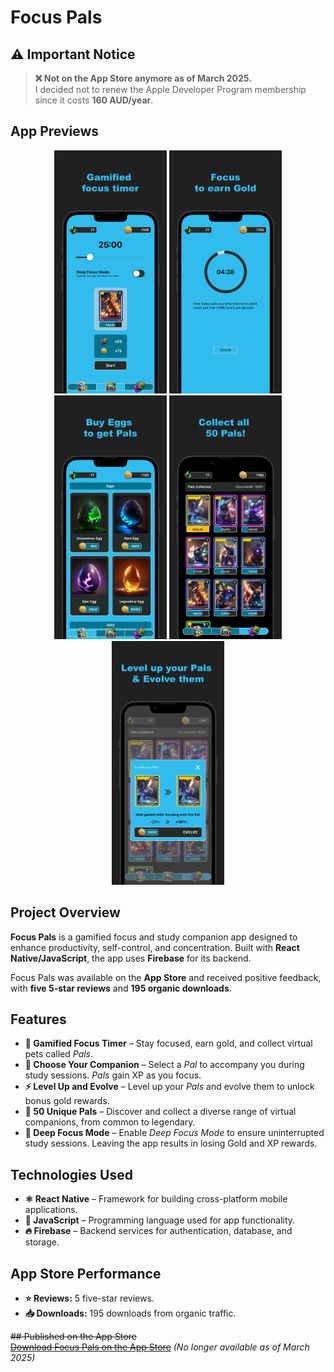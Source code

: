 # Focus Pals

## ⚠️ Important Notice
> **❌ Not on the App Store anymore as of March 2025.**  
> I decided not to renew the Apple Developer Program membership since it costs **160 AUD/year**.

## App Previews
<p align="center">
  <img src="assets/icons/readme_1.png" width="180">
  <img src="assets/icons/readme_2.png" width="180">
  <img src="assets/icons/readme_3.png" width="180">
  <img src="assets/icons/readme_4.png" width="180">
  <img src="assets/icons/readme_5.png" width="180">
</p>

## Project Overview
**Focus Pals** is a gamified focus and study companion app designed to enhance productivity, self-control, and concentration. Built with **React Native/JavaScript**, the app uses **Firebase** for its backend.  

Focus Pals was available on the **App Store** and received positive feedback, with **five 5-star reviews** and **195 organic downloads**.

## Features
- **🎯 Gamified Focus Timer** – Stay focused, earn gold, and collect virtual pets called *Pals*.
- **🐾 Choose Your Companion** – Select a *Pal* to accompany you during study sessions. *Pals* gain XP as you focus.
- **⚡ Level Up and Evolve** – Level up your *Pals* and evolve them to unlock bonus gold rewards.
- **🔎 50 Unique Pals** – Discover and collect a diverse range of virtual companions, from common to legendary.
- **🚀 Deep Focus Mode** – Enable *Deep Focus Mode* to ensure uninterrupted study sessions. Leaving the app results in losing Gold and XP rewards.

## Technologies Used
- **⚛️ React Native** – Framework for building cross-platform mobile applications.
- **📜 JavaScript** – Programming language used for app functionality.
- **🔥 Firebase** – Backend services for authentication, database, and storage.

## App Store Performance
- **⭐ Reviews:** 5 five-star reviews.
- **📥 Downloads:** 195 downloads from organic traffic.

~~## Published on the App Store~~  
~~[Download Focus Pals on the App Store](https://apps.apple.com/us/app/focus-pals/id6478242535)~~ *(No longer available as of March 2025)*
